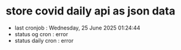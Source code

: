# store covid daily api as json data

- last cronjob : Wednesday, 25 June 2025 01:24:44
- status og cron : error
- status daily cron : error
      
      